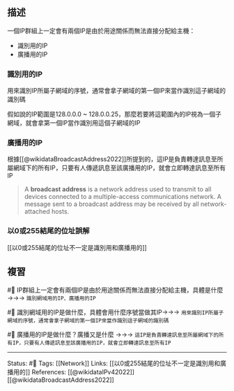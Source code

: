 
## 描述
一個IP群組上一定會有兩個IP是由於用途關係而無法直接分配給主機：
- 識別用的IP
- 廣播用的IP



### 識別用的IP
用來識別IP所屬子網域的序號，通常會拿子網域的第一個IP來當作識別這子網域的識別碼

假如說的IP範圍是128.0.0.0 ~ 128.0.0.25，那麼若要將這範圍內的IP視為一個子網域，就會拿第一個IP當作識別用這個子網域的IP


### 廣播用的IP
根據[[@wikidataBroadcastAddress2022]]所提到的，這IP是負責轉達訊息至所屬網域下的所有IP，只要有人傳遞訊息至該廣播用的IP，就會立即轉達訊息至所有IP

> A **broadcast address** is a network address used to transmit to all devices connected to a multiple-access communications network. A message sent to a broadcast address may be received by all network-attached hosts.

### 以0或255結尾的位址誤解
[[以0或255結尾的位址不一定是識別用和廣播用的]]


## 複習
#🧠 IP群組上一定會有兩個IP是由於用途關係而無法直接分配給主機，具體是什麼 ->->-> `識別網域用的IP、廣播用的IP`

#🧠 識別網域用的IP是做什麼，具體會用什麼序號當做其IP->->-> `用來識別IP所屬子網域的序號，通常會拿子網域的第一個IP來當作識別這子網域的識別碼`

#🧠 廣播用的IP是做什麼？廣播又是什麼 ->->-> `這IP是負責轉達訊息至所屬網域下的所有IP，只要有人傳遞訊息至該廣播用的IP，就會立即轉達訊息至所有IP`


---
Status: #🌱 
Tags:
[[Network]]
Links:
[[以0或255結尾的位址不一定是識別用和廣播用的]]
References:
[[@wikidataIPv42022]]
[[@wikidataBroadcastAddress2022]]